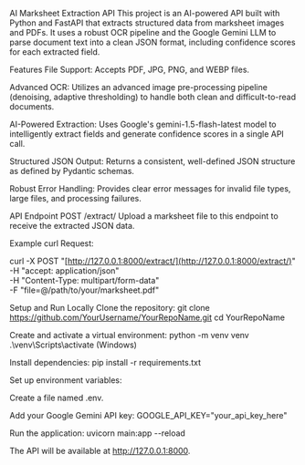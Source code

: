 AI Marksheet Extraction API
This project is an AI-powered API built with Python and FastAPI that extracts structured data from marksheet images and PDFs. It uses a robust OCR pipeline and the Google Gemini LLM to parse document text into a clean JSON format, including confidence scores for each extracted field.

Features
File Support: Accepts PDF, JPG, PNG, and WEBP files.

Advanced OCR: Utilizes an advanced image pre-processing pipeline (denoising, adaptive thresholding) to handle both clean and difficult-to-read documents.

AI-Powered Extraction: Uses Google's gemini-1.5-flash-latest model to intelligently extract fields and generate confidence scores in a single API call.

Structured JSON Output: Returns a consistent, well-defined JSON structure as defined by Pydantic schemas.

Robust Error Handling: Provides clear error messages for invalid file types, large files, and processing failures.

API Endpoint
POST /extract/
Upload a marksheet file to this endpoint to receive the extracted JSON data.

Example curl Request:

curl -X POST "[http://127.0.0.1:8000/extract/](http://127.0.0.1:8000/extract/)" \
-H "accept: application/json" \
-H "Content-Type: multipart/form-data" \
-F "file=@/path/to/your/marksheet.pdf"

Setup and Run Locally
Clone the repository:
git clone https://github.com/YourUsername/YourRepoName.git
cd YourRepoName

Create and activate a virtual environment:
python -m venv venv
.\venv\Scripts\activate (Windows)

Install dependencies:
pip install -r requirements.txt

Set up environment variables:

Create a file named .env.

Add your Google Gemini API key: GOOGLE_API_KEY="your_api_key_here"

Run the application:
uvicorn main:app --reload

The API will be available at http://127.0.0.1:8000.